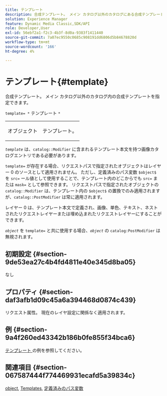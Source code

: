 ```yaml
---
title: テンプレート
description: 合成テンプレート。 メイン カタログ以外のカタログにある合成テンプレートを指定できます。
solution: Experience Manager
feature: Dynamic Media Classic,SDK/API
role: Developer,User
exl-id: 56ebf2a1-f2c3-4b3f-8d0a-9383f1411440
source-git-commit: 7a07ec9550c0685c908191dd6806d5b84678820d
workflow-type: tm+mt
source-wordcount: '166'
ht-degree: 4%

---
```


# テンプレート{#template}

合成テンプレート。 メイン カタログ以外のカタログ内の合成テンプレートを指定できます。

`template= *` テンプレート `*`

<table id="simpletable_DEC6F4EB460D453B8F272C98C9C8B7E5"> 
 <tr class="strow"> 
  <td class="stentry"> <p><span class="varname"> オブジェクト </span> </p> </td> 
  <td class="stentry"> <p>テンプレート。 </p></td> 
 </tr> 
</table>

*`template`* は、`catalog::Modifier` に含まれるテンプレート本文を持つ画像カタログエントリである必要があります。

`template=` が存在する場合、リクエストパスで指定されたオブジェクトはレイヤー 0 のソースとして適用されません。 ただし、定義済みのパス変数 `$object$` を `src=` ール値として使用することで、テンプレート内のどこからでも `src=` または `mask=` として参照できます。 リクエストパスで指定されたオブジェクトの `catalog::Modifier` は、テンプレート内の `$object$` の置換でのみ適用されますが、`catalog::PostModifier` は常に適用されます。

レイヤー 0 は、テンプレート本文で定義され、画像、単色、テキスト、ネストされたリクエストレイヤーまたは埋め込まれたリクエストレイヤーにすることができます。

*`object`* を `template=` と共に使用する場合、*`object`* の `catalog:PostModifier` は無視されます。

## 初期設定 {#section-9de53ea27c4b4fd4811e40e345d8ba05}

なし

## プロパティ {#section-daf3afb1d09c45a6a394468d0874c439}

リクエスト属性。 現在のレイヤ設定に関係なく適用されます。

## 例 {#section-9a4f260ed43342b186b0fe855f34bca6}

[ テンプレート ](../../../../../is-api/http-ref/image-serving-api-ref/c-http-protocol-reference/c-templates/c-templates.md#concept-3cd2d2adae0e41b2979b9640244d4d3e) の例を参照してください。

## 関連項目 {#section-067587444f774469931ecafd5a39834c}

[object](../../../../../is-api/http-ref/image-serving-api-ref/c-http-protocol-reference/c-data-types/r-object.md#reference-2591bd24548d462782c68d138ef795a0), [Templates](../../../../../is-api/http-ref/image-serving-api-ref/c-http-protocol-reference/c-templates/c-templates.md#concept-3cd2d2adae0e41b2979b9640244d4d3e), [ 定義済みのパス変数 ](../../../../../is-api/http-ref/image-serving-api-ref/c-http-protocol-reference/c-syntax-and-features/r-is-http-substitution-variables.md#reference-90dc01aba44940e4acdd0c6476e7aa5a)
